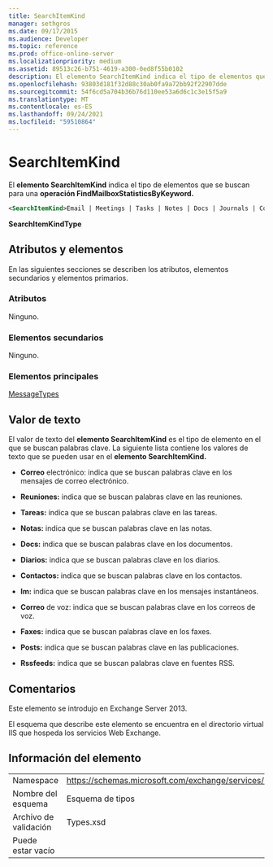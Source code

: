 ```yaml
---
title: SearchItemKind
manager: sethgros
ms.date: 09/17/2015
ms.audience: Developer
ms.topic: reference
ms.prod: office-online-server
ms.localizationpriority: medium
ms.assetid: 89513c26-b751-4619-a300-0ed8f55b0102
description: El elemento SearchItemKind indica el tipo de elementos que se buscan para una operación FindMailboxStatisticsByKeyword.
ms.openlocfilehash: 93803d181f32d88c30ab0fa9a72bb92f22907dde
ms.sourcegitcommit: 54f6cd5a704b36b76d110ee53a6d6c1c3e15f5a9
ms.translationtype: MT
ms.contentlocale: es-ES
ms.lasthandoff: 09/24/2021
ms.locfileid: "59510864"
---
```

# <a name="searchitemkind"></a>SearchItemKind

El **elemento SearchItemKind** indica el tipo de elementos que se buscan para una **operación FindMailboxStatisticsByKeyword.** 
  
```XML
<SearchItemKind>Email | Meetings | Tasks | Notes | Docs | Journals | Contacts | Im | Voicemail | Faxes | Posts | Rssfeeds</SearchItemKind>
```

 **SearchItemKindType**
## <a name="attributes-and-elements"></a>Atributos y elementos

En las siguientes secciones se describen los atributos, elementos secundarios y elementos primarios.
  
### <a name="attributes"></a>Atributos

Ninguno.
  
### <a name="child-elements"></a>Elementos secundarios

Ninguno.
  
### <a name="parent-elements"></a>Elementos principales

[MessageTypes](messagetypes.md)
  
## <a name="text-value"></a>Valor de texto

El valor de texto del **elemento SearchItemKind** es el tipo de elemento en el que se buscan palabras clave. La siguiente lista contiene los valores de texto que se pueden usar en el **elemento SearchItemKind.** 
  
- **Correo** electrónico: indica que se buscan palabras clave en los mensajes de correo electrónico. 
    
- **Reuniones:** indica que se buscan palabras clave en las reuniones. 
    
- **Tareas:** indica que se buscan palabras clave en las tareas. 
    
- **Notas:** indica que se buscan palabras clave en las notas. 
    
- **Docs:** indica que se buscan palabras clave en los documentos. 
    
- **Diarios:** indica que se buscan palabras clave en los diarios. 
    
- **Contactos:** indica que se buscan palabras clave en los contactos. 
    
- **Im:** indica que se buscan palabras clave en los mensajes instantáneos. 
    
- **Correo** de voz: indica que se buscan palabras clave en los correos de voz. 
    
- **Faxes:** indica que se buscan palabras clave en los faxes. 
    
- **Posts:** indica que se buscan palabras clave en las publicaciones. 
    
- **Rssfeeds:** indica que se buscan palabras clave en fuentes RSS. 
    
## <a name="remarks"></a>Comentarios

Este elemento se introdujo en Exchange Server 2013.
  
El esquema que describe este elemento se encuentra en el directorio virtual IIS que hospeda los servicios Web Exchange.
  
## <a name="element-information"></a>Información del elemento

|||
|:-----|:-----|
|Namespace  <br/> |https://schemas.microsoft.com/exchange/services/2006/types  <br/> |
|Nombre del esquema  <br/> |Esquema de tipos  <br/> |
|Archivo de validación  <br/> |Types.xsd  <br/> |
|Puede estar vacío  <br/> ||
   

